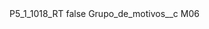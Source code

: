 <?xml version="1.0" encoding="UTF-8"?>
<CustomMetadata xmlns="http://soap.sforce.com/2006/04/metadata" xmlns:xsi="http://www.w3.org/2001/XMLSchema-instance" xmlns:xsd="http://www.w3.org/2001/XMLSchema">
    <label>P5_1_1018_RT</label>
    <protected>false</protected>
    <values>
        <field>Grupo_de_motivos__c</field>
        <value xsi:type="xsd:string">M06</value>
    </values>
</CustomMetadata>
